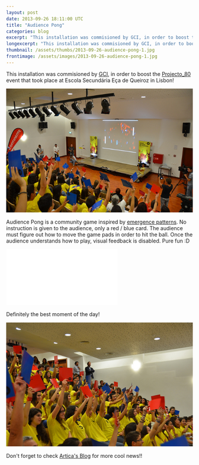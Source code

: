 ```yaml
---
layout: post
date: 2013-09-26 18:11:00 UTC
title: "Audience Pong"
categories: blog
excerpt: "This installation was commisioned by GCI, in order to boost the Projecto_80 event that took place at Escola Secundária Eça de Queiroz in Lisbon!"
longexcerpt: "This installation was commisioned by GCI, in order to boost the Projecto_80 event that took place at Escola Secundária Eça de Queiroz in Lisbon!Audience Pong is a community game inspired by emergence patterns. No instruction is given to the audience, only a red / blue card. The audience must figure out how to move the game pads in order to hit the ball. Once the audience understands how to play, visual feedback is disabled. Pure fun  :D"
thumbnail: /assets/thumbs/2013-09-26-audience-pong-1.jpg
frontimage: /assets/images/2013-09-26-audience-pong-1.jpg
---
```


This installation was commisioned by <a href="http://gci.pt/">GCI</a>, in order to boost the <a href="http://projeto80.pt/">Projecto_80</a> event that took place at Escola Secundária Eça de Queiroz in Lisbon! 

<a href="http://www.flickr.com/photos/guibot/9941434054/">![](/assets/images/2013-09-26-audience-pong-1.jpg)</a>

Audience Pong is a community game inspired by <a href="http://www.youtube.com/watch?v=7ohPpPDZhRc">emergence patterns</a>. No instruction is given to the audience, only a red / blue card. The audience must figure out how to move the game pads in order to hit the ball. Once the audience understands how to play, visual feedback is disabled. Pure fun  :D

<div class="video-container"><iframe src="//www.youtube.com/embed/bg094fuBALc" frameborder="0" allowfullscreen></iframe></div>

Definitely the best moment of the day!

<a href="http://www.flickr.com/photos/guibot/9941426345/">![](/assets/images/2013-09-26-audience-pong-2.jpg)</a>

Don't forget to check <a href="http://artica.cc/blog">Artica's Blog</a> for more cool news!!
